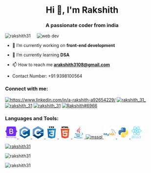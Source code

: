 <h1 align="center">Hi 👋, I'm Rakshith</h1>
<h3 align="center">A passionate coder from india</h3>
<img align="right" alt="web dev" width="400" src="https://www.freecodecamp.org/news/content/images/2022/11/hire-full-stack-developers1546507474317-1.gif">

<p align="left"> <img src="https://komarev.com/ghpvc/?username=rakshith31&label=Profile%20views&color=0e75b6&style=flat" alt="rakshith31" /> </p>

- 🔭 I’m currently working on **front-end development**

- 🌱 I’m currently learning **DSA**

- 📫 How to reach me **arakshith3108@gmail.com**

- Contact Number: +91 9398100564
<h3 align="left">Connect with me:</h3>
<p align="left">
  <a href="https://www.linkedin.com/in/arakshith/" target="blank"><img align="center" src="https://raw.githubusercontent.com/rahuldkjain/github-profile-readme-generator/master/src/images/icons/Social/linked-in-alt.svg" alt="https://www.linkedin.com/in/a-rakshith-a92654229/" height="30" width="40" /></a>
<a href="https://instagram.com/rakshith_31_" target="blank"><img align="center" src="https://raw.githubusercontent.com/rahuldkjain/github-profile-readme-generator/master/src/images/icons/Social/instagram.svg" alt="rakshith_31_" height="30" width="40" /></a>
<a href="https://www.geeksforgeeks.org/user/arakshith3108/" target="blank"><img align="center" src="https://img.icons8.com/?size=96&id=AbQBhN9v62Ob&format=png" alt="rakshith_31" height="30" width="40" /></a>
<a href="https://www.codechef.com/users/rakshith_31" target="blank"><img align="center" src="https://cdn.jsdelivr.net/npm/simple-icons@3.1.0/icons/codechef.svg" alt="rakshith_31" height="30" width="40" /></a>
<a href="https://discord.gg/Rakshith#6966" target="blank"><img align="center" src="https://raw.githubusercontent.com/rahuldkjain/github-profile-readme-generator/master/src/images/icons/Social/discord.svg" alt="Rakshith#6966" height="30" width="40" /></a>
</p>

<h3 align="left">Languages and Tools:</h3>
<p align="left"> <a href="https://getbootstrap.com" target="_blank" rel="noreferrer"> <img src="https://raw.githubusercontent.com/devicons/devicon/master/icons/bootstrap/bootstrap-plain-wordmark.svg" alt="bootstrap" width="40" height="40"/> </a> <a href="https://www.cprogramming.com/" target="_blank" rel="noreferrer"> <img src="https://raw.githubusercontent.com/devicons/devicon/master/icons/c/c-original.svg" alt="c" width="40" height="40"/> </a> <a href="https://www.w3schools.com/cpp/" target="_blank" rel="noreferrer"> <img src="https://raw.githubusercontent.com/devicons/devicon/master/icons/cplusplus/cplusplus-original.svg" alt="cplusplus" width="40" height="40"/> </a> <a href="https://www.w3schools.com/css/" target="_blank" rel="noreferrer"> <img src="https://raw.githubusercontent.com/devicons/devicon/master/icons/css3/css3-original-wordmark.svg" alt="css3" width="40" height="40"/> </a> <a href="https://www.w3.org/html/" target="_blank" rel="noreferrer"> <img src="https://raw.githubusercontent.com/devicons/devicon/master/icons/html5/html5-original-wordmark.svg" alt="html5" width="40" height="40"/> </a> <a href="https://www.java.com" target="_blank" rel="noreferrer"> <img src="https://raw.githubusercontent.com/devicons/devicon/master/icons/java/java-original.svg" alt="java" width="40" height="40"/> </a> <a href="https://www.microsoft.com/en-us/sql-server" target="_blank" rel="noreferrer"> <img src="https://www.svgrepo.com/show/303229/microsoft-sql-server-logo.svg" alt="mssql" width="40" height="40"/> </a> <a href="https://www.mysql.com/" target="_blank" rel="noreferrer"> <img src="https://raw.githubusercontent.com/devicons/devicon/master/icons/mysql/mysql-original-wordmark.svg" alt="mysql" width="40" height="40"/> </a> <a href="https://www.python.org" target="_blank" rel="noreferrer"> <img src="https://raw.githubusercontent.com/devicons/devicon/master/icons/python/python-original.svg" alt="python" width="40" height="40"/> </a> <a href="https://reactjs.org/" target="_blank" rel="noreferrer"> <img src="https://raw.githubusercontent.com/devicons/devicon/master/icons/react/react-original-wordmark.svg" alt="react" width="40" height="40"/> </a> </p>

<p > <a href="https://github.com/ryo-ma/github-profile-trophy"><img src="https://github-profile-trophy.vercel.app/?username=rakshith31" alt="rakshith31" /></a> </p>

<p><img  src="https://github-readme-stats.vercel.app/api/top-langs?username=rakshith31&show_icons=true&locale=en&layout=compact" alt="rakshith31" /></p>

<p><img src="https://github-readme-stats.vercel.app/api?username=rakshith31&show_icons=true&locale=en" alt="rakshith31" /></p>

